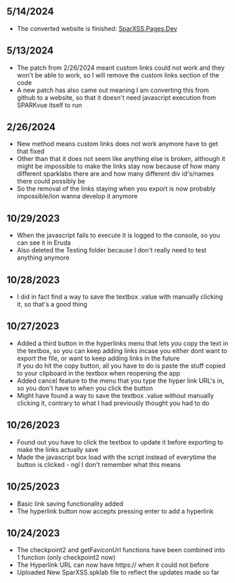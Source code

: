 ## 5/14/2024
- The converted website is finished: [SparXSS.Pages.Dev](https://sparxss.pages.dev)

## 5/13/2024
- The patch from 2/26/2024 meant custom links could not work and they won't be able to work, so I will remove the custom links section of the code
- A new patch has also came out meaning I am converting this from github to a website, so that it doesn't need javascript execution from SPARKvue itself to run

## 2/26/2024
- New method means custom links does not work anymore have to get that fixed
- Other than that it does not seem like anything else is broken, although it might be impossible to make the links stay now because of how many different sparklabs there are and how many different div id's/names there could possibly be
- So the removal of the links staying when you export is now probably impossible/ion wanna develop it anymore

## 10/29/2023
- When the javascript fails to execute it is logged to the console, so you can see it in Eruda
- Also deleted the Testing folder because I don't really need to test anything anymore

## 10/28/2023
- I did in fact find a way to save the textbox .value with manually clicking it, so that's a good thing

## 10/27/2023
- Added a third button in the hyperlinks menu that lets you copy the text in the textbox, so you can keep adding links incase you either dont want to export the file, or want to keep adding links in the future<br>
  If you do hit the copy button, all you have to do is paste the stuff copied to your clipboard in the textbox when reopening the app
- Added cancel feature to the menu that you type the hyper link URL's in, so you don't have to when you click the button
- Might have found a way to save the textbox .value without manually clicking it, contrary to what I had previously thought you had to do

## 10/26/2023
- Found out you have to click the textbox to update it before exporting to make the links actually save
- Made the javascript box load with the script instead of everytime the button is clicked - ngl I don't remember what this means

## 10/25/2023
- Basic link saving functionality added
- The hyperlink button now accepts pressing enter to add a hyperlink

## 10/24/2023
- The checkpoint2 and getFaviconUrl functions have been combined into 1 function (only checkpoint2 now)
- The Hyperlink URL can now have https:// when it could not before
- Uploaded New SparXSS.spklab file to reflect the updates made so far
